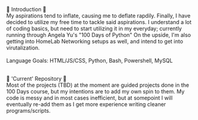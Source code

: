 :bow: Introduction :bow:
<br>
<introduction>
My aspirations tend to inflate, causing me to deflate rapdily. Finally, I have decided to utilize my free time to tackle said aspirations.
I understand a lot of coding basics, but need to start utilizing it in my everyday; currently running through Angela Yu's "100 Days of Python"
On the upside, I'm also getting into HomeLab Networking setups as well, and intend to get into virutalization.
<br><br>
Language Goals: HTML/JS/CSS, Python, Bash, Powershell, MySQL
<br>
</introduction>
<br>

:seedling: 'Current' Repository :seedling:
<br>
Most of the projects (TBD) at the moment are guided projects done in the 100 Days course, but my intentions are to add my own spin to them.
My code is messy and in most cases inefficient, but at somepoint I will eventually re-add them as I get more experience writing cleaner programs/scripts.
<br><br>
